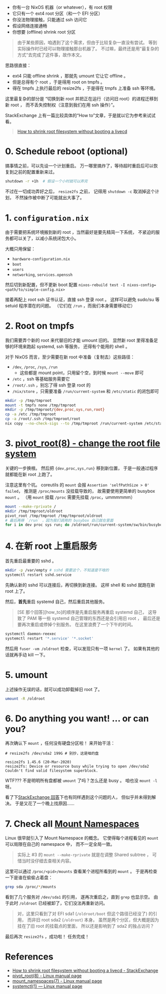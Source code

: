 <!--
title: 只通过 ssh 离线调整 root 分区大小
created: 2021-02-08T00:44:42+0800
tags:
- ssh
- nixos
- linux
-->

- 你有一台 NixOS 机器（or whatever），有 root 权限
- 它只有一个 ext4 root 分区（和一个 EFI 分区）
- 你没法物理接触，只能通过 ssh 访问它
- 假设网络连接通畅
- 你想要 (offline) shrink root 分区

> 由于某些原因，咱遇到了这个需求，但由于比较复杂一直没有尝试。
> 等到实际操作时已经可以物理接触那台机器了。
> 不过嘛，最终还是用”最复杂的方式“去完成了这件事，故作本文。

思路很直接：
- ext4 只能 offline shrink ，那就先 umount 它让它 offline 。
- 但是总得有个 root ，于是得用 root on tmpfs 。
- 得在 tmpfs 上执行最后的 resize2fs ，于是得在 tmpfs 上准备 ssh 等环境。

这里最复杂的部分是
“切换到新 root 并把正在运行（访问旧 root）的进程迁移到新 root ，
而不丢失控制权（注意到我们在用 ssh 操作）”。

StackExchange 上有一篇比较具体的“How to”文章，于是就以它为参考来试试看。

> [How to shrink root filesystem without booting a livecd][howto]

# 0. Schedule reboot (optional)

搞事情之前，可以先设一个计划重启。
万一哪里搞炸了，等待超时重启后可以恢复到之前的配置重新来过。
```bash
shutdown -r +1h  # 假设一个小时就可以弄完
```

不过在一切成功弄好之后， `resize2fs` 之前，
记得用 `shutdown -c` 取消掉这个计划，
不然操作被中断了可能就出大事了。

# 1. `configuration.nix`

由于需要把系统环境搬到新的 root ，当然最好是要先精简一下系统，
不紧迫的服务都可以关了，以减小系统闭包大小。

大概只用保留：
- `hardware-configuration.nix`
- `boot`
- `users`
- `networking`, `services.openssh`

然后切到新配置，但不更新 boot 配置
`nixos-rebuild test -I nixos-config=<path/to/simple-config.nix>`

接着再配上 root ssh 证书认证，直接 ssh 登录 root 。
这样可以避免 sudo/su 等 setuid 程序潜在的问题。
（它们在 `/run` ，而我们本身需要移动它）

# 2. Root on tmpfs

我们需要弄个新的 root 来代替旧的才能 umount 旧的。
显然新 root 里得准备足够的环境来跑起 systemd, ssh 等服务，
还得有个能用的 shell 。

对于 NixOS 而言，至少需要在新 root 中准备（复制去）这些路径：
- `/dev`, `/proc`, `/sys`, `/run`
  - 这些都是 mount point，只用留个空，到时候 `mount --move` 即可
- `/etc` ，ssh 等基础服务需要它
- `/root/.ssh` ，别忘了得 ssh 登录 root 的
- `/nix/store` ，只需要准备 `/run/current-system` 和 `/etc/static` 的闭包即可

```bash
mkdir -p /tmp/tmproot
mount -t tmpfs none /tmp/tmproot
mkdir -p /tmp/tmproot/{dev,proc,sys,run,root}
cp -a /etc /tmp/tmproot
cp -a /root/.ssh /tmp/tmproot/root
nix copy --no-check-sigs --to /tmp/tmproot /run/current-system /etc/static
```

# 3. [pivot_root(8) - change the root file system][pivot_root]

关键的一步换根。
然后把 `{dev,proc,sys,run}` 移到新位置，
于是一般通过程序就都能在新 root 上跑了。

注意这里有个坑。
coreutils 的 `mount` 会报 `Assertion 'selfPathSize > 0' failed`，
推测是 `/proc/mounts` 没挂载导致的，
故需要使用更简单的 busybox `mount` 。
（用 `mount` 挂载 `/proc` 需要先挂载 `/proc`，ummmmmm）

```bash
mount --make-rprivate /
mkdir /tmp/tmproot/oldroot
pivot_root /tmp/tmproot /tmp/tmproot/oldroot
# 最后再移 `/run` ，因为我们调用的 busybox 自己就在里面
for i in dev proc sys run; do /oldroot/run/current-system/sw/bin/busybox mount --move /oldroot/$i /$i; done
```

# 4. 在新 root 上重启服务

首先重启最重要的 sshd 。

```bash
mkdir -p /var/empty # sshd 需要这个，不知道是干啥的
systemctl restart sshd.service
```

先确认新的 sshd 可以连接后，再切换到新连接。
这样 shell 和 sshd 就跑在新 root 上了。

然后，**首先**重启 systemd 自己，然后重启其他服务。

> [SE 那个回答][how_to]的顺序是先重启服务再重启 systemd 自己，
> 这导致了 PAM 等一些 systemd 自己管理的东西还是会引用旧 root ，
> 最后还是要再次重启或停掉个别服务。
> 在这里浪费了一个下午的时间。

```bash
systemctl daemon-reexec
systemctl restart '*.service' '*.socket'
```

然后用 `fuser -vm /oldroot` 检查，可以发现只有一项 `kernel` 了。
如果有其他的话就再手动 kill 一下。

# 5. umount

上述操作无误的话，就可以成功卸载掉旧 root 了。

```bash
umount -R /oldroot
```

# 6. Do anything you want! ... or can you?

再次确认下 `mount` ，任何没有硬盘分区啦！
来开始干活：
```shell
# resize2fs /dev/sda2 199G # 别抄，这是咱的盘

resize2fs 1.45.6 (20-Mar-2020)
resize2fs: Device or resource busy while trying to open /dev/sda2
Couldn't find valid filesystem superblock.
```

WTF??? 不是明明所有盘都被 `umount` 了吗？怎么还是 busy 。
咱也没 `mount -l` 呀。

看了下[StackExchange 回答][howto]下也有同样遇到这个问题的人，
但似乎并未得到解决。
于是又花了一个晚上找原因……

# 7. Check all [Mount Namespaces][mount_ns]

Linux 很早就引入了 Mount Namespace 的概念。
它使得每个进程看见的 `mount` 可以局限在自己的 namespace 中，
而不一定全局一致。

> 实际上 #3 的 `mount --make-rprivate` 就是在调整 Shared subtree ，
> 可惜当时没仔细去查相关内容。

这里可以通过 `/proc/<pid>/mounts` 查看某个进程所看到的 `mount` 。
于是再检查一下是谁在偷偷占着盘：

```bash
grep sda /proc/*/mounts
```

看到了几个服务对 `/dev/sda1` 的引用，
遂再次重启之，直到 `grep` 也显示空。
由于此时 `/oldroot` 已经被卸了，它们没法再重新访问。

> 对，这里只看到了对 EFI sda1 (`/oldroot/boot` 但这个路径已经没了) 的引用，
> 而非旧 root sda2 (`/oldroot`) 本身。
> 虽然是两个分区，但大概是因为挂在了旧 root 的挂载点的里面，
> 所以还是影响到了 sda2 的独占访问？

最后再次 `resize2fs` ，成功啦！
任务完成！

# References

- [How to shrink root filesystem without booting a livecd - StackExchange][howto]
- [pivot_root(8) - Linux manual page][pivot_root]
- [mount_namespaces(7) - Linux manual page][mount_ns]
- [systemctl(1) — Linux manual page][systemctl]

[howto]: https://unix.stackexchange.com/questions/226872/how-to-shrink-root-filesystem-without-booting-a-livecd
[pivot_root]: https://man7.org/linux/man-pages/man8/pivot_root.8.html
[mount_ns]: https://www.man7.org/linux/man-pages/man7/mount_namespaces.7.html
[systemctl]: https://man7.org/linux/man-pages/man1/systemctl.1.html
